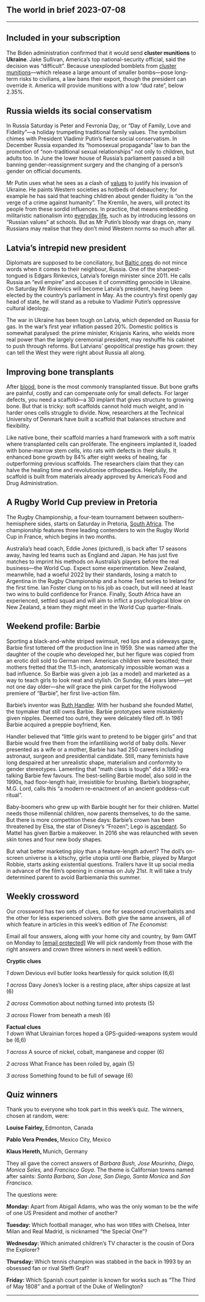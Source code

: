 ## The world in brief 2023-07-08

----------

## Included in your subscription



The Biden administration confirmed that it would send <strong>cluster munitions</strong> to <strong>Ukraine</strong>. Jake Sullivan, America’s top national-security official, said the decision was “difficult”. Because unexploded bomblets from [cluster munitions](https://https://www.https://www.economist.com/europe/2023/07/04/ukraine-wants-american-cluster-bombs-quickly)—which release a large amount of smaller bombs—pose long-term risks to civilians, a law bans their export, though the president can override it. America will provide munitions with a low “dud rate”, below 2.35%.

## Russia wields its social conservatism

In Russia Saturday is Peter and Fevronia Day, or “Day of Family, Love and Fidelity”—a holiday trumpeting traditional family values. The symbolism chimes with President Vladimir Putin’s fierce social conservatism. In December Russia expanded its “homosexual propaganda” law to ban the promotion of “non-traditional sexual relationships” not only to children, but adults too. In June the lower house of Russia’s parliament passed a bill banning gender-reassignment surgery and the changing of a person’s gender on official documents. 

Mr Putin uses what he sees as a clash of [values](https://https://www.https://www.economist.com/briefing/2022/07/28/vladimir-putin-is-in-thrall-to-a-distinctive-brand-of-russian-fascism) to justify his invasion of Ukraine. He paints Western societies as hotbeds of debauchery; for example he has said that teaching children about gender fluidity is “on the verge of a crime against humanity”. The Kremlin, he avers, will protect its people from these sordid influences. In practice, that means embedding militaristic nationalism into [everyday life](https://https://www.https://www.economist.com/europe/2023/05/04/vladimir-putin-wants-to-militarise-russian-schools), such as by introducing lessons on “Russian values” at schools. But as Mr Putin’s bloody war drags on, many Russians may realise that they don’t mind Western norms so much after all.

## Latvia’s intrepid new president

Diplomats are supposed to be conciliatory, but [Baltic ones](https://https://www.https://www.economist.com/europe/2023/07/06/the-baltic-states-fear-that-nato-is-being-complacent) do not mince words when it comes to their neighbour, Russia. One of the sharpest-tongued is Edgars Rinkevics, Latvia’s foreign minister since 2011. He calls Russia an “evil empire” and accuses it of committing genocide in Ukraine. On Saturday Mr Rinkevics will become Latvia’s president, having been elected by the country’s parliament in May. As the country’s first openly gay head of state, he will stand as a rebuke to Vladimir Putin’s oppressive cultural ideology.

The war in Ukraine has been tough on Latvia, which depended on Russia for gas. In the war’s first year inflation passed 20%. Domestic politics is somewhat paralysed: the prime minister, Krisjanis Karins, who wields more real power than the largely ceremonial president, may reshuffle his cabinet to push through reforms. But Latvians’ geopolitical prestige has grown: they can tell the West they were right about Russia all along.

## Improving bone transplants

After [blood](https://https://www.https://www.economist.com/science-and-technology/2022/11/09/blood-cells-made-in-a-lab-have-been-infused-into-people), bone is the most commonly transplanted tissue. But bone grafts are painful, costly and can compensate only for small defects. For larger defects, you need a scaffold—a 3D implant that gives structure to growing bone. But that is tricky: soft scaffolds cannot hold much weight, and in harder ones cells struggle to divide. Now, researchers at the Technical University of Denmark have built a scaffold that balances structure and flexibility.

Like native bone, their scaffold marries a hard framework with a soft matrix where transplanted cells can proliferate. The engineers implanted it, loaded with bone-marrow stem cells, into rats with defects in their skulls. It enhanced bone growth by 84% after eight weeks of healing, far outperforming previous scaffolds. The researchers claim that they can halve the healing time and revolutionise orthopaedics. Helpfully, the scaffold is built from materials already approved by America’s Food and Drug Administration.

## A Rugby World Cup preview in Pretoria

The Rugby Championship, a four-team tournament between southern-hemisphere sides, starts on Saturday in Pretoria, [South Africa](https://https://www.https://www.economist.com/culture/2022/09/22/rugby-brings-south-africa-together-if-only-for-80-minutes). The championship features three leading contenders to win the Rugby World Cup in France, which begins in two months. 

Australia’s head coach, Eddie Jones (pictured), is back after 17 seasons away, having led teams such as England and Japan. He has just five matches to imprint his methods on Australia’s players before the real business—the World Cup. Expect some experimentation. New Zealand, meanwhile, had a woeful 2022 by their standards, losing a match to Argentina in the Rugby Championship and a home Test series to Ireland for the first time. Ian Foster clung on to his job as coach, but will need at least two wins to build confidence for France. Finally, South Africa have an experienced, settled squad and will aim to inflict a psychological blow on New Zealand, a team they might meet in the World Cup quarter-finals.

## Weekend profile: Barbie

Sporting a black-and-white striped swimsuit, red lips and a sideways gaze, Barbie first tottered off the production line in 1959. She was named after the daughter of the couple who developed her, but her figure was copied from an erotic doll sold to German men. American children were besotted; their mothers fretted that the 11.5-inch, anatomically impossible woman was a bad influence. So Barbie was given a job (as a model) and marketed as a way to teach girls to look neat and stylish. On Sunday, 64 years later—yet not one day older—she will grace the pink carpet for the Hollywood premiere of “Barbie”, her first live-action film.

Barbie’s inventor was [Ruth Handler](https://https://www.https://www.economist.com/obituary/2002/05/02/ruth-handler). With her husband she founded Mattel, the toymaker that still owns Barbie. Barbie prototypes were mistakenly given nipples. Deemed too outré, they were delicately filed off. In 1961 Barbie acquired a preppie boyfriend, Ken. 

Handler believed that “little girls want to pretend to be bigger girls” and that Barbie would free them from the infantilising world of baby dolls. Never presented as a wife or a mother, Barbie has had 250 careers including astronaut, surgeon and presidential candidate. Still, many feminists have long despaired at her unrealistic shape, materialism and conformity to gender stereotypes. Lamenting that “math class is tough” did a 1992-era talking Barbie few favours. The best-selling Barbie model, also sold in the 1990s, had floor-length hair, irresistible for brushing. Barbie’s biographer, M.G. Lord, calls this “a modern re-enactment of an ancient goddess-cult ritual”.

Baby-boomers who grew up with Barbie bought her for their children. Mattel needs those millennial children, now parents themselves, to do the same. But there is more competition these days: Barbie’s crown has been threatened by Elsa, the star of Disney’s “Frozen”; Lego is [ascendant](https://https://www.https://www.economist.com/business/2019/07/27/why-chinese-parents-prefer-lego-to-barbie). So Mattel has given Barbie a makeover. In 2016 she was relaunched with seven skin tones and four new body shapes. 

But what better marketing ploy than a feature-length advert? The doll’s on-screen universe is a kitschy, girlie utopia until one Barbie, played by Margot Robbie, starts asking existential questions. Trailers have lit up social media in advance of the film’s opening in cinemas on July 21st. It will take a truly determined parent to avoid Barbiemania this summer.

## Weekly crossword

Our crossword has two sets of clues, one for seasoned cruciverbalists and the other for less experienced solvers. Both give the same answers, all of which feature in articles in this week’s edition of <em>The Economist</em>:

Email all four answers, along with your home city and country, by 9am GMT on Monday to [[email&#160;protected]](https://https://www.https://www.economist.com/cdn-cgi/l/email-protection) We will pick randomly from those with the right answers and crown three winners in next week’s edition.

<strong>Cryptic clues</strong>

<em>1 down</em> Devious evil butler looks heartlessly for quick solution (6,6) 

<em>1 across </em>Davy Jones’s locker is a resting place, after ships capsize at last (6) 

<em>2 across </em>Commotion about nothing turned into protests (5) 

<em>3 across</em> Flower from beneath a mesh (6) 

<strong>Factual clues</strong>  
<em>1 down</em> What Ukrainian forces hoped a GPS-guided-weapons system would be (6,6) 

<em>1 across </em>A source of nickel, cobalt, manganese and copper (6)

<em>2 across </em>What France has been roiled by, again (5)

<em>3 across</em> Something found to be full of sewage (6)

## Quiz winners

Thank you to everyone who took part in this week’s quiz. The winners, chosen at random, were: 

<strong>Louise Fairley, </strong>Edmonton, Canada

<strong>Pablo Vera Prendes, </strong>Mexico City, Mexico

<strong>Klaus Hereth, </strong>Munich, Germany

They all gave the correct answers of <em>Barbara Bush, Jose Mourinho, Diego, Monica Seles,</em> and<em> Francisco Goya</em>. The theme is Californian towns named after saints: <em>Santa Barbara, San Jose, San Diego, Santa Monica</em> and<em> San Francisco.</em>

The questions were:

<strong>Monday: </strong>Apart from Abigail Adams, who was the only woman to be the wife of one US President and mother of another?

<strong>Tuesday: </strong>Which football manager, who has won titles with Chelsea, Inter Milan and Real Madrid, is nicknamed “the Special One”?

<strong>Wednesday: </strong>Which animated children’s TV character is the cousin of Dora the Explorer?

<strong>Thursday: </strong>Which tennis champion was stabbed in the back in 1993 by an obsessed fan or rival Steffi Graf?

<strong>Friday: </strong>Which Spanish court painter is known for works such as “The Third of May 1808” and a portrait of the Duke of Wellington?

----------
